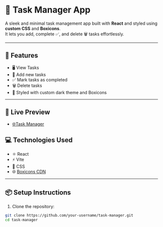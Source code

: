 # 📝 Task Manager App

A sleek and minimal task management app built with **React** and styled using **custom CSS** and **Boxicons**.  
It lets you add, complete ✅, and delete 🗑️ tasks effortlessly.

---

## 🔧 Features

- 🖥️ View Tasks
- 📌 Add new tasks
- ✅ Mark tasks as completed
- 🗑️ Delete tasks
- 🎨 Styled with custom dark theme and Boxicons

---

## 🚀 Live Preview

- [🌐Task Manager](https://task-manager-kuraz-exam.vercel.app/)

## 💻 Technologies Used

- ⚛️ React
- ⚡ Vite
- 🎨 CSS
- 🌐 [Boxicons CDN](https://boxicons.com)

---

## 📦 Setup Instructions

1. Clone the repository:

```bash
git clone https://github.com/your-username/task-manager.git
cd task-manager
```
